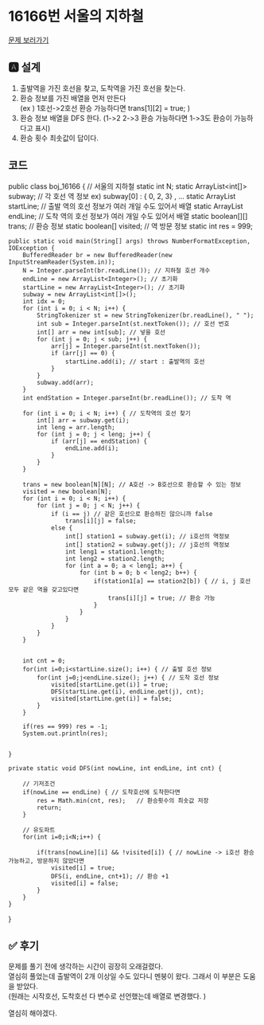 # 16166번 서울의 지하철

[문제 보러가기](https://www.acmicpc.net/problem/16166)

## 🅰 설계

1. 출발역을 가진 호선을 찾고, 도착역을 가진 호선을 찾는다.
2. 환승 정보를 가진 배열을 먼저 만든다   
	(ex ) 1호선->2호선 환승 가능하다면 trans[1][2] = true; )
3. 환승 정보 배열을 DFS 한다. (1->2 2->3 환승 가능하다면 1->3도 환승이 가능하다고 표시)
4. 환승 횟수 최솟값이 답이다.

## 코드
public class boj_16166 { // 서울의 지하철
	static int N;
	static ArrayList<int[]> subway; // 각 호선 역 정보 ex) subway[0] : { 0, 2, 3} , ...
	static ArrayList<Integer> startLine; // 출발 역의 호선 정보가 여러 개일 수도 있어서 배열
	static ArrayList<Integer> endLine; // 도착 역의 호선 정보가 여러 개일 수도 있어서 배열
	static boolean[][] trans; // 환승 정보
	static boolean[] visited; // 역 방문 정보
	static int res = 999;

	public static void main(String[] args) throws NumberFormatException, IOException {
		BufferedReader br = new BufferedReader(new InputStreamReader(System.in));
		N = Integer.parseInt(br.readLine()); // 지하철 호선 개수
		endLine = new ArrayList<Integer>(); // 초기화
		startLine = new ArrayList<Integer>(); // 초기화
		subway = new ArrayList<int[]>();
		int idx = 0;
		for (int i = 0; i < N; i++) {
			StringTokenizer st = new StringTokenizer(br.readLine(), " ");
			int sub = Integer.parseInt(st.nextToken()); // 호선 번호
			int[] arr = new int[sub]; // 넣을 호선
			for (int j = 0; j < sub; j++) {
				arr[j] = Integer.parseInt(st.nextToken());
				if (arr[j] == 0) {
					startLine.add(i); // start : 출발역의 호선
				}
			}
			subway.add(arr);
		}
		int endStation = Integer.parseInt(br.readLine()); // 도착 역
		
		for (int i = 0; i < N; i++) { // 도착역의 호선 찾기
			int[] arr = subway.get(i);
			int leng = arr.length;
			for (int j = 0; j < leng; j++) {
				if (arr[j] == endStation) {
					endLine.add(i);
				}
			}
		}

		trans = new boolean[N][N]; // A호선 -> B호선으로 환승할 수 있는 정보
		visited = new boolean[N]; 
		for (int i = 0; i < N; i++) {
			for (int j = 0; j < N; j++) {
				if (i == j) // 같은 호선으로 환승하진 않으니까 false 
					trans[i][j] = false;
				else {
					int[] station1 = subway.get(i); // i호선의 역정보
					int[] station2 = subway.get(j); // j호선의 역정보
					int leng1 = station1.length;
					int leng2 = station2.length;
					for (int a = 0; a < leng1; a++) {
						for (int b = 0; b < leng2; b++) {
							if(station1[a] == station2[b]) { // i, j 호선 모두 같은 역을 갖고있다면
								trans[i][j] = true; // 환승 가능
							}
						}
					}
				}
			}
		}
		

		int cnt = 0;
		for(int i=0;i<startLine.size(); i++) { // 출발 호선 정보
			for(int j=0;j<endLine.size(); j++) { // 도착 호선 정보
				visited[startLine.get(i)] = true;
				DFS(startLine.get(i), endLine.get(j), cnt);
				visited[startLine.get(i)] = false;
			}
		}

		if(res == 999) res = -1;
		System.out.println(res);
		

	}

	private static void DFS(int nowLine, int endLine, int cnt) {
		
		// 기저조건
		if(nowLine == endLine) { // 도착호선에 도착한다면
			res = Math.min(cnt, res);	// 환승횟수의 최솟값 저장
			return;
		}
		
		// 유도파트
		for(int i=0;i<N;i++) {
			
			if(trans[nowLine][i] && !visited[i]) { // nowLine -> i호선 환승 가능하고, 방문하지 않았다면
				visited[i] = true; 
				DFS(i, endLine, cnt+1); // 환승 +1 
				visited[i] = false;
			}
		}
	}

}

## ✅ 후기

문제를 풀기 전에 생각하는 시간이 굉장히 오래걸렸다.   
열심히 풀었는데 출발역이 2개 이상일 수도 있다니 멘붕이 왔다. 그래서 이 부분은 도움을 받았다.  
(원래는 시작호선, 도착호선 다 변수로 선언했는데 배열로 변경했다. )

열심히 해야겠다.
